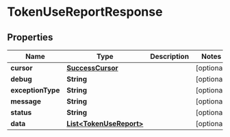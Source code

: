 

# TokenUseReportResponse


## Properties

| Name | Type | Description | Notes |
|------------ | ------------- | ------------- | -------------|
|**cursor** | [**SuccessCursor**](SuccessCursor.md) |  |  [optional] |
|**debug** | **String** |  |  [optional] |
|**exceptionType** | **String** |  |  [optional] |
|**message** | **String** |  |  [optional] |
|**status** | **String** |  |  [optional] |
|**data** | [**List&lt;TokenUseReport&gt;**](TokenUseReport.md) |  |  [optional] |



